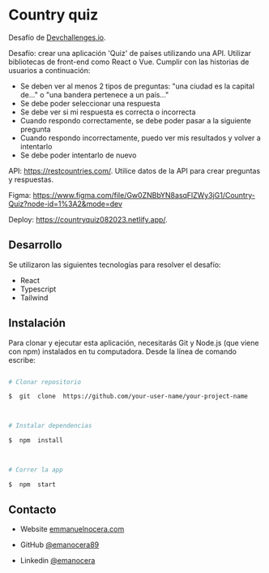 
<!-- Please update value in the {} -->

  

<h1  align="left"> Country quiz</h1>

  

<div  align="left">

Desafío de  <a  href="http://devchallenges.io"  target="_blank">Devchallenges.io</a>.

Desafío: crear una aplicación 'Quiz' de países utilizando una API. Utilizar bibliotecas de front-end como React o Vue. Cumplir con las historias de usuarios a continuación:

- Se deben ver al menos 2 tipos de preguntas: "una ciudad es la capital de..." o "una bandera pertenece a un país..."
- Se debe poder seleccionar una respuesta
- Se debe ver si mi respuesta es correcta o incorrecta
- Cuando respondo correctamente, se debe poder pasar a la siguiente pregunta
- Cuando respondo incorrectamente, puedo ver mis resultados y volver a intentarlo
- Se debe poder intentarlo de nuevo


API: https://restcountries.com/. Utilice datos de la API para crear preguntas y respuestas.

Figma: https://www.figma.com/file/Gw0ZNBbYN8asqFlZWy3jG1/Country-Quiz?node-id=1%3A2&mode=dev

Deploy:  <a  href="https://countryquiz082023.netlify.app/"  target="_blank">https://countryquiz082023.netlify.app/</a>.

<!-- TABLE OF CONTENTS -->


## Desarrollo

Se utilizaron las siguientes tecnologías para resolver el desafío:
- React
- Typescript
- Tailwind

## Instalación

  

<!-- Example: -->

  

Para clonar y ejecutar esta aplicación, necesitarás Git y Node.js (que viene con npm) instalados en tu computadora. Desde la línea de comando escribe:

  

```bash

# Clonar repositorio

$  git  clone  https://github.com/your-user-name/your-project-name

  

# Instalar dependencias

$  npm  install

  

# Correr la app

$  npm  start

```

## Contacto

  

- Website [emmanuelnocera.com](https://emmanuelnocera.com)

- GitHub [@emanocera89](https://github.com/emanocera89})

- Linkedin [@emanocera](https://www.linkedin.com/in/emanocera/)
